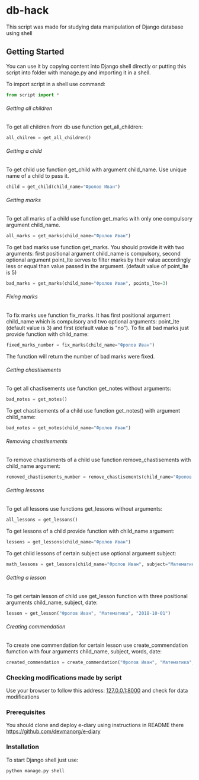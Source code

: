 # db-hack

This script was made for studying data manipulation of Django database using  shell

## Getting Started

You can use it by copying content into Django shell directly or putting this script into folder with manage.py and importing it in a shell.

To import script in a shell use command:

```python 
from script import *
```

###### Getting all children
To get all children from db use function get_all_children:

```python
all_chilren = get_all_children()
```

###### Getting a child
To get child use function get_child with argument child_name. Use unique name of a child to pass it.

```python
child = get_child(child_name="Фролов Иван")
```

###### Getting marks
To get all marks of a child use function get_marks with only one compulsory argument child_name.

```python
all_marks = get_marks(child_name="Фролов Иван")
```

To get bad marks use function get_marks. You should provide it with two arguments: first positional argument child_name is compulsory, second optional argument point_lte serves to filter marks by their value accordingly less or equal than value passed in the argument. (default value of point_lte is 5)

```python
bad_marks = get_marks(child_name="Фролов Иван", points_lte=3)
```

###### Fixing marks

To fix marks use function fix_marks. It has first positional argument child_name which is compulsory and two optional arguments: point_lte (default value is 3) and first (default value is "no").
To fix all bad marks just provide function with child_name:

```python
fixed_marks_number = fix_marks(child_name="Фролов Иван")
```

The function will return the number of bad marks were fixed.

###### Getting chastisements

To get all chastisements use function get_notes without arguments:

```python
bad_notes = get_notes()
```

To get chastisements of a child use function get_notes() with argument child_name:

```python
bad_notes = get_notes(child_name="Фролов Иван")
```

###### Removing chastisements

To remove chastisments of a child use function remove_chastisements with child_name argument:

```python
removed_chastisements_number = remove_chastisements(child_name="Фролов Иван")
```

###### Getting lessons

To get all lessons use functions get_lessons without arguments:

```python
all_lessons = get_lessons()
```

To get lessons of a child provide function with child_name argument:

```python
lessons = get_lessons(child_name="Фролов Иван")
```

To get child lessons of certain subject use optional argument subject:

```python
math_lessons = get_lessons(child_name="Фролов Иван", subject="Математика")
```


###### Getting a lesson

To get certain lesson of child use get_lesson function with three positional arguments child_name, subject, date:

```python
lesson = get_lesson("Фролов Иван", "Математика", "2018-10-01")
```

###### Creating commendation

To create one commendation for certain lesson use create_commendation fumction with four arguments child_name, subject, words, date:

```python
created_commendation = create_commendation("Фролов Иван", "Математика", "Хвалю", "2018-10-01")
```

### Checking modifications made by script

Use your browser to follow this address: [127.0.0.1:8000](http://127.0.0.1:8000) and check for data modifications

### Prerequisites

You should clone and deploy e-diary using instructions in README there https://github.com/devmanorg/e-diary

### Installation

To start Django shell just use:

```bash
python manage.py shell
```
